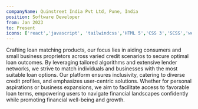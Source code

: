 ```yaml
---
companyName: Quinstreet India Pvt Ltd, Pune, India
position: Software Developer
from: Jan 2023
to: Present
icons: ['react','javascript', 'tailwindcss','HTML 5','CSS 3','SCSS','webpack','vue','jira']
---
```


Crafting loan matching products, our focus lies in aiding consumers and small business proprietors across varied credit scenarios to secure optimal loan outcomes. By leveraging tailored algorithms and extensive lender networks, we strive to match individuals and businesses with the most suitable loan options. Our platform ensures inclusivity, catering to diverse credit profiles, and emphasizes user-centric solutions. Whether for personal aspirations or business expansions, we aim to facilitate access to favorable loan terms, empowering users to navigate financial landscapes confidently while promoting financial well-being and growth.
